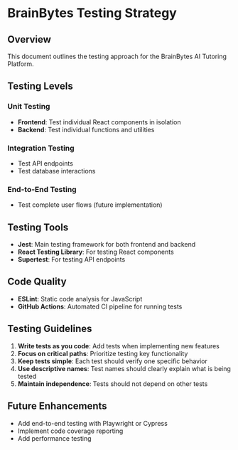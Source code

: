 # BrainBytes Testing Strategy

## Overview

This document outlines the testing approach for the BrainBytes AI Tutoring Platform.

## Testing Levels

### Unit Testing
- **Frontend**: Test individual React components in isolation
- **Backend**: Test individual functions and utilities

### Integration Testing
- Test API endpoints
- Test database interactions

### End-to-End Testing
- Test complete user flows (future implementation)

## Testing Tools

- **Jest**: Main testing framework for both frontend and backend
- **React Testing Library**: For testing React components
- **Supertest**: For testing API endpoints

## Code Quality

- **ESLint**: Static code analysis for JavaScript
- **GitHub Actions**: Automated CI pipeline for running tests

## Testing Guidelines

1. **Write tests as you code**: Add tests when implementing new features
2. **Focus on critical paths**: Prioritize testing key functionality
3. **Keep tests simple**: Each test should verify one specific behavior
4. **Use descriptive names**: Test names should clearly explain what is being tested
5. **Maintain independence**: Tests should not depend on other tests

## Future Enhancements

- Add end-to-end testing with Playwright or Cypress
- Implement code coverage reporting
- Add performance testing
